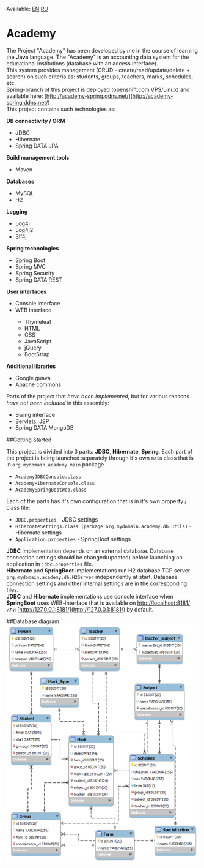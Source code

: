 Available: [EN](https://github.com/Igor-ua/Academy/blob/master/README.md) [RU](https://github.com/Igor-ua/Academy/blob/master/README_RU.md)

# Academy

The Project "Academy" has been developed by me in the course of learning the **Java** language.
The "Academy" is an accounting data system for the educational institutions (database with an access interface).
<br>This system provides management (CRUD - create/read/update/delete + search) on such criteria as: students, groups, teachers, marks, schedules, etc.
<br>Spring-branch of this project is deployed (openshift.com VPS/Linux) and available here: [http://academy-spring.ddns.net/](http://academy-spring.ddns.net/)
<br>This project contains such technologies as:

<p><strong>DB connectivity / ORM</strong></p>
<ul>
  <li>JDBC</li>
  <li>Hibernate</li>
  <li>Spring DATA JPA</li>
</ul>

<p><strong>Build management tools</strong></p>
<ul>
  <li>Maven</li>
</ul>

<p><strong>Databases</strong></p>
<ul>
  <li>MySQL</li>
  <li>H2</li>
</ul>

<p><strong>Logging</strong></p>
<ul>
  <li>Log4j</li>
  <li>Log4j2</li>
  <li>Slf4j</li>
</ul>

<p><strong>Spring technologies</strong></p>
<ul>
  <li>Spring Boot</li>
  <li>Spring MVC</li>
  <li>Spring Security</li>
  <li>Spring DATA REST</li>
</ul>

<p><strong>User interfaces</strong></p>
<ul>
  <li>Console interface</li>
  <li>WEB interface</li>
  <ul>
       <li>Thymeleaf</li>
       <li>HTML</li>
       <li>CSS</li>
       <li>JavaScript</li>
       <li>jQuery</li>
       <li>BootStrap</li>
  </ul>
</ul>

<p><strong>Additional libraries</strong></p>
<ul>
  <li>Google guava</li>
  <li>Apache commons</li>
</ul>

Parts of the project that <i>have been implemented</i>, but for various reasons <i>have not been included</i> in this assembly:

<ul>
  <li>Swing interface</li>
  <li>Servlets, JSP</li>
  <li>Spring DATA MongoDB</li>
</ul>

##Getting Started

This project is divided into 3 parts: **JDBC**, **Hibernate**, **Spring**. Each part of the project is being launched separately through it's own `main` class that is in `org.mydomain.academy.main` package
 
 + `AcademyJDBCConsole.class`
 + `AcademyHibernateConsole.class`
 + `AcademySpringBootWeb.class`
 
Each of the parts has it's own configuration that is in it's own property / class file:

 + `JDBC.properties` - JDBC settings
 + `HibernateSettings.class (package org.mydomain.academy.db.utils)` - Hibernate settings
 + `Application.properties` - SpringBoot settings

**JDBC** implementation depends on an external database. Database connection settings should be changed(updated) before launching an application in `jdbc.properties` file.<br>
**Hibernate** and **SpringBoot** implementations run H2 database TCP server `org.mydomain.academy.db.H2Server` independently at start. Database connection settings and other internal settings are in the corresponding files.<br>
**JDBC** and **Hibernate** implementations use console interface when **SpringBoot** uses WEB-interface that is available on [http://localhost:8181/](http://localhost:8181/) или [http://127.0.0.1:8181/](http://127.0.0.1:8181/) by default.

##Database diagram
![DB diagram](https://raw.githubusercontent.com/Igor-ua/Academy/master/Academy_diagram.png "Academy db diagram")